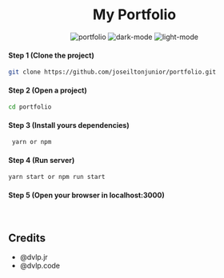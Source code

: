 <h1 align="center">My Portfolio</h1>


<p align="center">
  <img src="https://i.ibb.co/Z83GSsF/protfolio01.png" alt="portfolio" border="0">

  <img src="https://i.ibb.co/mTD1vgz/portfolio02.png" alt="dark-mode" border="0">

  <img src="https://i.ibb.co/yXqH6GV/portfolio03.png" alt="light-mode" border="0">
</p>

#### Step 1 (Clone the project)
```sh
git clone https://github.com/joseiltonjunior/portfolio.git
```

#### Step 2 (Open a project)
```sh
cd portfolio
```

#### Step 3 (Install yours dependencies)
```sh
 yarn or npm
```

#### Step 4 (Run server)
```sh
yarn start or npm run start
```

#### Step 5 (Open your browser in localhost:3000)

<br/>

## Credits

- @dvlp.jr
- @dvlp.code


